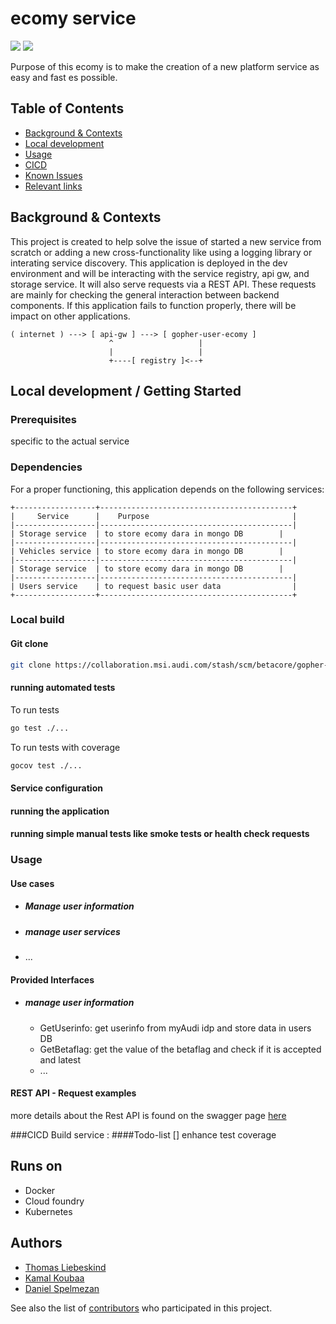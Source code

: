 <!-- Project Title -->

# ecomy service 
![](https://img.shields.io/badge/App_Version-v0.1.1_latest-red.svg)
![](https://img.shields.io/badge/Api_Version-v1-green.svg)

<!-- One Paragraph of project description goes here, it describes the functionality without details about the context in the system -->
Purpose of this ecomy is to make the creation of a new platform service as easy and fast es possible.

## Table of Contents

- [Background & Contexts](#background)
- [Local development](#local_development )
- [Usage](#usage)
- [CICD](#cicd)
- [Known Issues](#known_issues)
- [Relevant links](#links)

## Background & Contexts
This project is created to help solve the issue of started a new service from scratch or adding a new cross-functionality like using a logging library or interating service discovery.
This application is deployed in the dev environment and will be interacting with the service registry, api gw, and storage service.
It will also serve requests via a REST API. These requests are mainly for checking the general interaction between backend components.
If this application fails to function properly, there will be impact on other applications.

```
( internet ) ---> [ api-gw ] ---> [ gopher-user-ecomy ] 
                      ^                   |
                      |                   |
                      +----[ registry ]<--+
```     

## Local development / Getting Started 
### Prerequisites
specific to the actual service

### Dependencies
For a proper functioning, this application depends on the following services:


    +------------------+-------------------------------------------+
    |     Service      |    Purpose                                |
    |------------------|-------------------------------------------|
    | Storage service  | to store ecomy dara in mongo DB        |
    |------------------|-------------------------------------------|
    | Vehicles service | to store ecomy dara in mongo DB        |
    |------------------|-------------------------------------------|
    | Storage service  | to store ecomy dara in mongo DB        |
    |------------------|-------------------------------------------|
    | Users service    | to request basic user data                |
    +------------------+-------------------------------------------+

### Local build
#### Git clone
```bash
git clone https://collaboration.msi.audi.com/stash/scm/betacore/gopher-user-ecomy.git
```
#### running automated tests
To run tests
```bash
go test ./...
```
To run tests with coverage
```bash
gocov test ./...
```

#### Service configuration
#### running the application
#### running simple manual tests like smoke tests or health check requests
### Usage
#### Use cases
* ##### Manage user information
* ##### manage user services
* ...
#### Provided Interfaces
* ##### manage user information
     - GetUserinfo: get userinfo from myAudi idp and store data in users DB
     - GetBetaflag: get the value of the betaflag and check if it is accepted and latest 
     - ...
#### REST API - Request examples
more details about the Rest API is found on the swagger page [here]()

###CICD
Build service : 
####Todo-list
[] enhance test coverage

## Runs on
* Docker
* Cloud foundry
* Kubernetes

## Authors
* [Thomas Liebeskind](https://collaboration.msi.audi.com/stash/users/thomas.liebeskind_audi.de)
* [Kamal Koubaa](https://collaboration.msi.audi.com/stash/users/kamal.koubaa_valtech-mobility.com)
* [Daniel Spelmezan](https://collaboration.msi.audi.com/stash/plugins/servlet/network/profile/daniel.spelmezan@valtech-mobility.com)

See also the list of [contributors](https://collaboration.msi.audi.com/stash/plugins/servlet/network/contributorsgraph/BETACORE/gopher-user-ecomy) who participated in this project.
